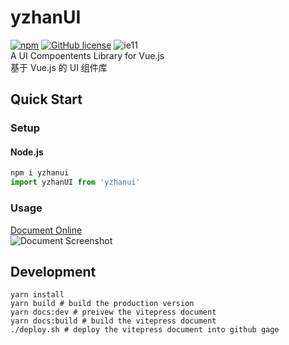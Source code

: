 # yzhanUI
[![npm](https://img.shields.io/npm/v/yzhanui)](https://www.npmjs.com/package/yzhanui)
[![GitHub license](https://img.shields.io/github/license/mantoufan/yzhanweather)](https://github.com/mantoufan/yzhanweather/blob/main/LICENSE)
![ie11](https://img.shields.io/badge/IE-11-skyblue)   
A UI Compoentents Library for Vue.js  
基于 Vue.js 的 UI 组件库

## Quick Start
### Setup
#### Node.js
```javascript
npm i yzhanui
import yzhanUI from 'yzhanui'
```
### Usage
[Document Online](https://mantoufan.github.io/yzhanUI/)  
![Document Screenshot](https://s2.loli.net/2023/09/01/Oqr4HgEuIceZWk3.png)

## Development
```shell
yarn install
yarn build # build the production version
yarn docs:dev # preivew the vitepress document
yarn docs:build # build the vitepress document
./deploy.sh # deploy the vitepress document into github gage
```